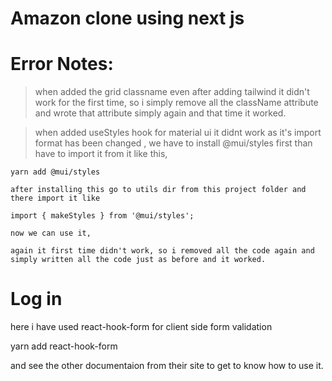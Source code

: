# Amazon clone using next js 


# Error Notes:

> when added the grid classname even after adding tailwind it didn't work
    for the first time, so i simply remove all the className attribute
    and wrote that attribute simply again and that time it worked.

> when added useStyles hook for material ui it didnt work as it's import
    format has been changed , we have to install @mui/styles first than 
    have to import it from it like this,

    yarn add @mui/styles

    after installing this go to utils dir from this project folder and 
    there import it like

    import { makeStyles } from '@mui/styles';

    now we can use it,

    again it first time didn't work, so i removed all the code again and
    simply written all the code just as before and it worked.

# Log in 

here i have used react-hook-form for client side form validation

yarn add react-hook-form 

and see the other documentaion from their site to get to know how to use it.